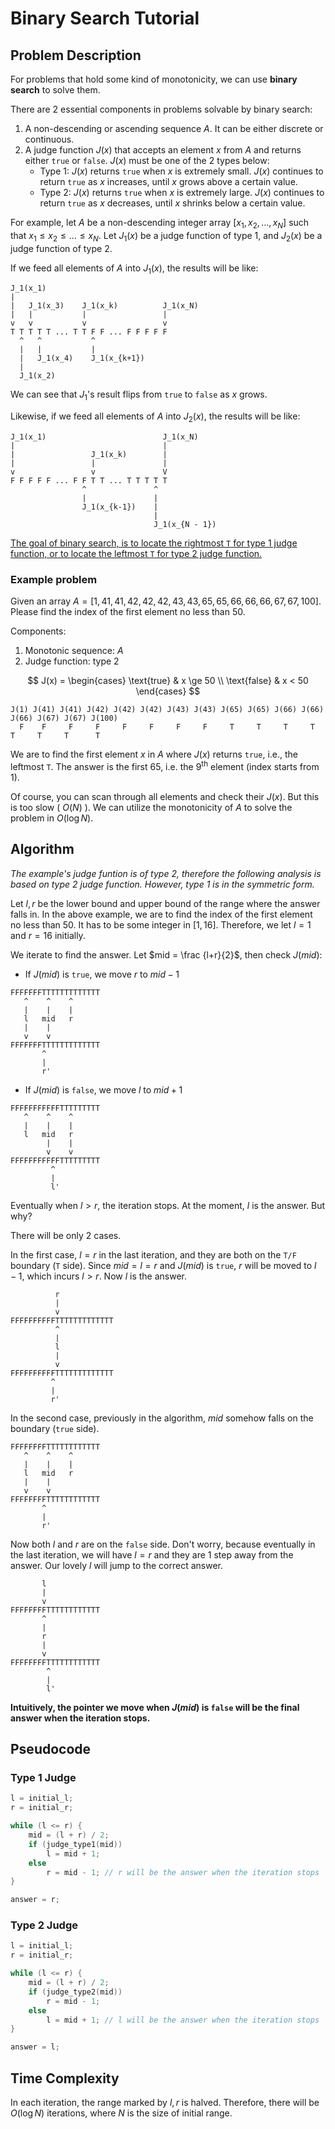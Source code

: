 # Binary Search Tutorial

## Problem Description

For problems that hold some kind of monotonicity, we can use **binary search** to solve them.

There are 2 essential components in problems solvable by binary search:
1. A non-descending or ascending sequence $A$. It can be either discrete or continuous.
2. A judge function $J(x)$ that accepts an element $x$ from $A$ and returns either `true` or `false`. $J(x)$ must be one of the 2 types below:
    * Type 1: $J(x)$ returns `true` when $x$ is extremely small. $J(x)$ continues to return `true` as $x$ increases, until $x$ grows above a certain value.
    * Type 2: $J(x)$ returns `true` when $x$ is extremely large. $J(x)$ continues to return `true` as $x$ decreases, until $x$ shrinks below a certain value.

For example, let $A$ be a non-descending integer array $[x_1, x_2, \dots, x_N]$ such that $x_1 \le x_2 \le \dots \le x_N$. Let $J_1(x)$ be a judge function of type 1, and $J_2(x)$ be a judge function of type 2.

If we feed all elements of $A$ into $J_1(x)$, the results will be like:
```
J_1(x_1)
|
|   J_1(x_3)    J_1(x_k)          J_1(x_N)
|   |           |                 |
v   v           v                 v
T T T T T ... T T F F ... F F F F F
  ^   ^           ^
  |   |           |
  |   J_1(x_4)    J_1(x_{k+1})
  |
  J_1(x_2)
```
We can see that $J_1$'s result flips from `true` to `false` as $x$ grows.

Likewise, if we feed all elements of $A$ into $J_2(x)$, the results will be like:
```
J_1(x_1)                          J_1(x_N)
|                                 |
|                 J_1(x_k)        |
|                 |               |
v                 v               V
F F F F F ... F F T T ... T T T T T
                ^               ^
                |               |
                J_1(x_{k-1})    |
                                |
                                J_1(x_{N - 1})
```

<u>The goal of binary search, is to locate the rightmost `T` for type 1 judge function, or to locate the leftmost `T` for type 2 judge function.</u>

### Example problem

Given an array $A = [1,41,41,42,42,42,43,43,65,65,66,66,66,67,67,100]$.
Please find the index of the first element no less than $50$.

Components:
1. Monotonic sequence: $A$
2. Judge function: type 2

$$
J(x) = 
\begin{cases}
\text{true} & x \ge 50 \\
\text{false} & x < 50
\end{cases}
$$

```
J(1) J(41) J(41) J(42) J(42) J(42) J(43) J(43) J(65) J(65) J(66) J(66) J(66) J(67) J(67) J(100)
  F    F     F     F     F     F     F     F     T     T     T     T     T     T     T      T
```

We are to find the first element $x$ in $A$ where $J(x)$ returns `true`, i.e., the leftmost `T`. The answer is the first $65$, i.e. the $9^{\text{th}}$ element (index starts from 1).

Of course, you can scan through all elements and check their $J(x)$. But this is too slow ( $O(N)$ ). We can utilize the monotonicity of $A$ to solve the problem in $O(\log N)$.

## Algorithm

*The example's judge funtion is of type 2, therefore the following analysis is based on type 2 judge function. However, type 1 is in the symmetric form.*

Let $l, r$ be the lower bound and upper bound of the range where the answer falls in.
In the above example, we are to find the index of the first element no less than $50$. It has to be some integer in $[1, 16]$. Therefore, we let $l=1$ and $r=16$ initially.


We iterate to find the answer. Let $mid = \frac {l+r}{2}$, then check $J(mid)$:
* If $J(mid)$ is `true`, we move $r$ to $mid - 1$
```
FFFFFFFTTTTTTTTTTTTT
   ^    ^    ^
   |    |    |
   l   mid   r
   |    |
   v    v
FFFFFFFTTTTTTTTTTTTT
       ^ 
       |
       r'
```
* If $J(mid)$ is `false`, we move $l$ to $mid + 1$
```
FFFFFFFFFFFTTTTTTTTT
   ^    ^    ^
   |    |    |
   l   mid   r
        |    |
        v    v
FFFFFFFFFFFTTTTTTTTT
         ^  
         |
         l'
```

Eventually when $l > r$, the iteration stops. At the moment, $l$ is the answer. But why?

There will be only 2 cases.

In the first case, $l=r$ in the last iteration, and they are both on the `T/F` boundary (`T` side). Since $mid = l = r$ and $J(mid)$ is `true`, $r$ will be moved to $l-1$, which incurs $l>r$. Now $l$ is the answer.
```
          r
          |
          v
FFFFFFFFFFTTTTTTTTTTTTT
          ^
          |
          l
          |
          v
FFFFFFFFFFTTTTTTTTTTTTT
         ^
         |
         r'
```

In the second case, previously in the algorithm, $mid$ somehow falls on the boundary (`true` side).
```
FFFFFFFFTTTTTTTTTTTT
   ^    ^    ^
   |    |    |
   l   mid   r
   |    |
   v    v
FFFFFFFFTTTTTTTTTTTT
       ^ 
       |
       r'
```
Now both $l$ and $r$ are on the `false` side. Don't worry, because eventually in the last iteration, we will have $l=r$ and they are 1 step away from the answer. Our lovely $l$ will jump to the correct answer.
```
       l
       |
       v
FFFFFFFFTTTTTTTTTTTT
       ^
       |
       r
       |
       v
FFFFFFFFTTTTTTTTTTTT
        ^
        |
        l'
```

**Intuitively, the pointer we move when $J(mid)$ is `false` will be the final answer when the iteration stops.**

## Pseudocode

### Type 1 Judge
```c++
l = initial_l;
r = initial_r;

while (l <= r) {
    mid = (l + r) / 2;
    if (judge_type1(mid))
        l = mid + 1;
    else
        r = mid - 1; // r will be the answer when the iteration stops
}

answer = r;
```

### Type 2 Judge
```c++
l = initial_l;
r = initial_r;

while (l <= r) {
    mid = (l + r) / 2;
    if (judge_type2(mid))
        r = mid - 1;
    else
        l = mid + 1; // l will be the answer when the iteration stops
}

answer = l;
```

## Time Complexity

In each iteration, the range marked by $l, r$ is halved. Therefore, there will be $O(\log N)$ iterations, where $N$ is the size of initial range.
